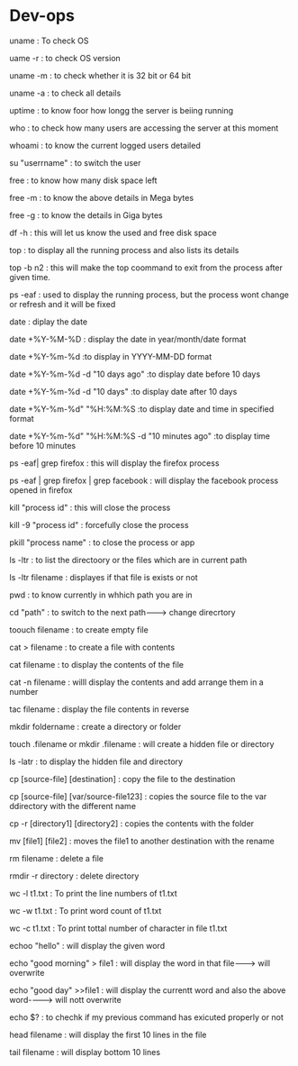 # Dev-ops
uname            : To check OS

uame -r          : to check OS version

uname -m         : to check whether it is 32 bit or 64 bit

uname -a         : to check all details

uptime           : to know foor how longg the server is beiing running

who              : to check how many users are accessing the server at this moment

whoami           : to know the current logged users detailed

su "userrname"   : to switch the user

free             : to know how many disk space left 

free -m          : to know the above details in Mega bytes

free -g          : to know the details in Giga bytes

df -h            : this will let us know the used and free disk space

top              : to display all the running process and also lists its details

top -b n2        : this will make the top coommand to exit from the process after given time.

ps -eaf          : used to display the running process, but the process wont change or refresh and it will be fixed

date             : diplay the date

date +%Y-%M-%D   : display the date in year/month/date format

date +%Y-%m-%d   :to display in YYYY-MM-DD format

date +%Y-%m-%d -d "10 days ago" :to display date before 10 days

date +%Y-%m-%d -d "10 days" :to display date after 10 days

date +%Y-%m-%d" "%H:%M:%S :to display date and time in specified format

date +%Y-%m-%d" "%H:%M:%S -d "10 minutes ago" :to display time before 10 minutes

ps -eaf| grep firefox                          : this will  display the firefox process

ps -eaf | grep firefox | grep facebook         : will display the facebook process opened in firefox

kill "process id"                              : this will close the process 

kill -9 "process id"                           : forcefully close the process

pkill "process name"                           : to close the process or app

ls -ltr                                        : to list the directoory or the files which are in current path

ls -ltr filename                               : displayes if that file is  exists or not

pwd                                            : to know currently in whhich path you are in

cd "path"                                      : to switch to the next path---> change direcrtory

toouch filename                                : to create empty file

cat > filename                                 : to create a file with contents

cat filename                                   : to display the contents of the file

cat -n filename                                : willl display the contents and add arrange them in a number

tac filename                                   : display the file contents in reverse 
  
mkdir foldername                               : create a directory or folder

touch .filename or mkdir .filename             : will create a hidden file or directory

ls -latr                                       : to display the hidden file and directory

cp [source-file] [destination]                 : copy the file to the destination

cp [source-file] [var/source-file123]          : copies the source file to the var ddirectory with the different name

cp -r [directory1] [directory2]                : copies the contents with the folder

mv [file1] [file2]                             : moves the file1 to another destination with the rename

rm filename                                    : delete a file

rmdir -r directory                             : delete directory

wc -l t1.txt                                   : To print the line numbers of t1.txt

wc -w t1.txt                                   : To print word count of t1.txt

wc -c t1.txt                                   : To print tottal number of character in file t1.txt

echoo "hello"                                  : will display the given word

echo "good morning" > file1                    : will display the word in that file---> will overwrite 

echo "good day" >>file1                        : will display the currentt word and also the above word----> will nott overwrite

echo $?                                        : to chechk if my previous command has exicuted properly or not

head filename                                  : will display the first 10 lines in the file

tail filename                                  : will display bottom 10 lines


